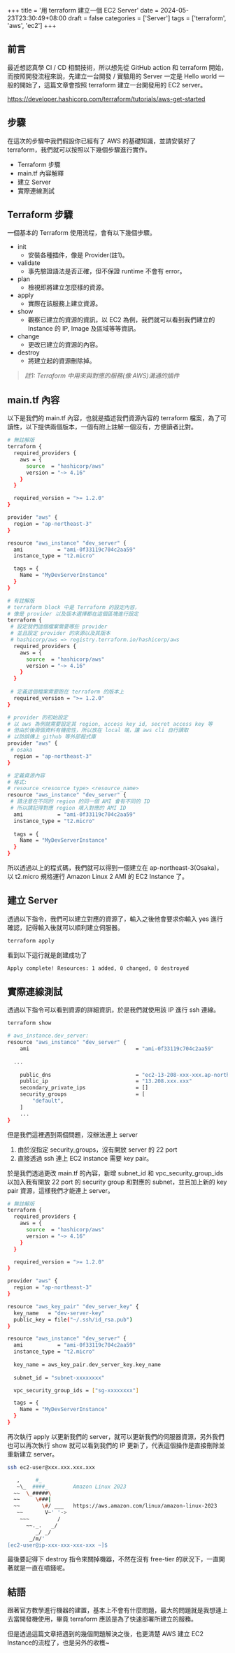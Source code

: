 +++
title = '用 terraform 建立一個 EC2 Server'
date = 2024-05-23T23:30:49+08:00
draft = false
categories = ['Server']
tags = ['terraform', 'aws', 'ec2']
+++
## 前言

最近想認真學 CI / CD 相關技術，所以想先從 GitHub action 和 terraform 開始，而按照開發流程來說，先建立一台開發 / 實驗用的 Server 一定是 Hello world 一般的開始了，這篇文章會按照 terraform 建立一台開發用的 EC2 server。

<https://developer.hashicorp.com/terraform/tutorials/aws-get-started>

## 步驟

在這次的步驟中我們假設你已經有了 AWS 的基礎知識，並請安裝好了 terraform，我們就可以按照以下幾個步驟進行實作。

- Terraform 步驟
- main.tf 內容解釋
- 建立 Server
- 實際連線測試

## Terraform 步驟

一個基本的 Terraform 使用流程，會有以下幾個步驟。

- init
  - 安裝各種插件，像是 Provider(註1)。
- validate
  - 事先驗證語法是否正確，但不保證 runtime 不會有 error。
- plan
  - 檢視即將建立怎麼樣的資源。
- apply
  - 實際在該服務上建立資源。
- show
  - 觀察已建立的資源的資訊，以 EC2 為例，我們就可以看到我們建立的 Instance 的 IP, Image 及區域等等資訊。
- change
  - 更改已建立的資源的內容。
- destroy
  - 將建立起的資源刪除掉。

> *註1: Terraform 中用來與對應的服務(像 AWS)溝通的插件*
>

## main.tf 內容

以下是我們的 main.tf 內容，也就是描述我們資源內容的 terraform 檔案，為了可讀性，以下提供兩個版本，一個有附上註解一個沒有，方便讀者比對。

```bash
# 無註解版
terraform {
  required_providers {
    aws = {
      source  = "hashicorp/aws"
      version = "~> 4.16"
    }
  }

  required_version = ">= 1.2.0"
}

provider "aws" {
  region = "ap-northeast-3"
}

resource "aws_instance" "dev_server" {
  ami           = "ami-0f33119c704c2aa59"
  instance_type = "t2.micro"

  tags = {
    Name = "MyDevServerInstance"
  }
}
```

```bash
# 有註解版
# terraform block 中是 Terraform 的設定內容，
# 像是 provider 以及版本選擇都在這個區塊進行設定
terraform {
 # 設定我們這個檔案需要哪些 provider
 # 並且設定 provider 的來源以及其版本
 # hashicorp/aws => registry.terraform.io/hashicorp/aws
  required_providers {
    aws = {
      source  = "hashicorp/aws"
      version = "~> 4.16"
    }
  }
  
 # 定義這個檔案需要跑在 terraform 的版本上
  required_version = ">= 1.2.0"
}

# provider 的初始設定
# 以 aws 為例就需要設定其 region, access key id, secret access key 等
# 但由於後兩個資料有機密性，所以放在 local 端，讓 aws cli 自行讀取
# 以防誤傳上 github 等外部程式庫
provider "aws" {
 # osaka
  region = "ap-northeast-3"
}

# 定義資源內容
# 格式:
# resource <resource type> <resource_name>
resource "aws_instance" "dev_server" {
 # 請注意在不同的 region 的同一個 AMI 會有不同的 ID
 # 所以請記得對應 region 填入對應的 AMI ID
  ami           = "ami-0f33119c704c2aa59"
  instance_type = "t2.micro"
  
  tags = {
    Name = "MyDevServerInstance"
  }
}
```

所以透過以上的程式碼，我們就可以得到一個建立在 ap-northeast-3(Osaka)，以 t2.micro 規格運行 Amazon Linux 2 AMI 的 EC2 Instance 了。

## 建立 Server

透過以下指令，我們可以建立對應的資源了，輸入之後他會要求你輸入 yes 進行確認，記得輸入後就可以順利建立伺服器。

```bash
terraform apply
```

看到以下這行就是創建成功了

```bash
Apply complete! Resources: 1 added, 0 changed, 0 destroyed
```

## 實際連線測試

透過以下指令可以看到資源的詳細資訊，於是我們就使用該 IP 進行 ssh 連線。

```bash
terraform show

# aws_instance.dev_server:
resource "aws_instance" "dev_server" {
    ami                                  = "ami-0f33119c704c2aa59"
  
  ...
  
    public_dns                           = "ec2-13-208-xxx-xxx.ap-northeast-3.compute.amazonaws.com"
    public_ip                            = "13.208.xxx.xxx"
    secondary_private_ips                = []
    security_groups                      = [
        "default",
    ]
    ...
}
```

但是我們這裡遇到兩個問題，沒辦法連上 server

1. 由於沒指定 security_groups，沒有開放 server 的 22 port
2. 直接透過 ssh 連上 EC2 instance 需要 key pair。

於是我們透過更改 main.tf 的內容，新增 subnet_id 和 vpc_security_group_ids 以加入我有開放 22 port 的 security group 和對應的 subnet，並且加上新的 key pair 資源，這樣我們才能連上 server。

```bash
# 無註解版
terraform {
  required_providers {
    aws = {
      source  = "hashicorp/aws"
      version = "~> 4.16"
    }
  }

  required_version = ">= 1.2.0"
}

provider "aws" {
  region = "ap-northeast-3"
}

resource "aws_key_pair" "dev_server_key" {
  key_name   = "dev-server-key"
  public_key = file("~/.ssh/id_rsa.pub")
}

resource "aws_instance" "dev_server" {
  ami           = "ami-0f33119c704c2aa59"
  instance_type = "t2.micro"
  
  key_name = aws_key_pair.dev_server_key.key_name
  
  subnet_id = "subnet-xxxxxxxx"

  vpc_security_group_ids = ["sg-xxxxxxxx"]

  tags = {
    Name = "MyDevServerInstance"
  }
}
```

再次執行 apply 以更新我們的 server，就可以更新我們的伺服器資源，另外我們也可以再次執行 show 就可以看到我們的 IP 更新了，代表這個操作是直接刪除並重新建立 server。

```bash
ssh ec2-user@xxx.xxx.xxx.xxx

   ,     #_
   ~\_  ####_        Amazon Linux 2023
  ~~  \_#####\
  ~~     \###|
  ~~       \#/ ___   https://aws.amazon.com/linux/amazon-linux-2023
   ~~       V~' '->
    ~~~         /
      ~~._.   _/
         _/ _/
       _/m/'
[ec2-user@ip-xxx-xxx-xxx-xxx ~]$
```

最後要記得下 destroy 指令來關掉機器，不然在沒有 free-tier 的狀況下，一直開著就是一直在噴錢呢。

## 結語

跟著官方教學進行機器的建置，基本上不會有什麼問題，最大的問題就是我想連上去當開發機使用，畢竟 terraform 應該是為了快速部署所建立的服務。

但是透過這篇文章把遇到的幾個問題解決之後，也更清楚 AWS 建立 EC2 Instance的流程了，也是另外的收穫~
